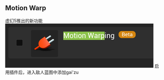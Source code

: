 ## Motion Warp
虚幻5推出的新功能
![输入图片说明](/imgs/2024-08-29/b8NqgjKj9EG9xNT3.png)
启用插件后，进入敌人蓝图中添加gai'zu
<!--stackedit_data:
eyJoaXN0b3J5IjpbOTQwOTQ4MTMzLDM5Njc5OTUyXX0=
-->